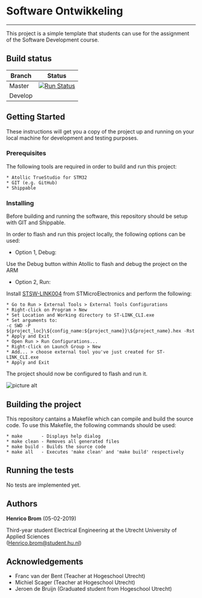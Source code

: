 # Software Ontwikkeling #
-------------------------

This project is a simple template that students can use for the assignment of the Software Development course.

## Build status
| Branch  | Status                                                                                              |
| ------- | --------------------------------------------------------------------------------------------------- |
| Master  | [![Run Status](https://api.shippable.com/projects/5cc2cbdd9bbe6e00074197e5/badge?branch=master)]()  |
| Develop |                                                                                                     |


## Getting Started ##

These instructions will get you a copy of the project up and running on your local machine for development and testing purposes.

### Prerequisites ###

The following tools are required in order to build and run this project:
```
* Atollic TrueStudio for STM32
* GIT (e.g. GitHub)
* Shippable
```

### Installing ###

Before building and running the software, this repository should be setup with GIT and Shippable.

In order to flash and run this project locally, the following options can be used:
* Option 1, Debug:

Use the Debug button within Atollic to flash and debug the project on the ARM

* Option 2, Run:

Install [STSW-LINK004](https://www.st.com/en/development-tools/stsw-link004.html) from STMicroElectronics and perform the following:
```
* Go to Run > External Tools > External Tools Configurations
* Right-click on Program > New
* Set Location and Working directory to ST-LINK_CLI.exe
* Set arguments to:
-c SWD -P ${project_loc}\${config_name:${project_name}}\${project_name}.hex -Rst
* Apply and Exit
* Open Run > Run Configurations...
* Right-click on Launch Group > New
* Add... > choose external tool you've just created for ST-LINK_CLI.exe
* Apply and Exit
```
The project should now be configured to flash and run it.

![picture alt](http://thundertronics.com/wp-content/uploads/2018/07/flashandrun.png "Flash and Run configurations")

## Building the project ###

This repository cantains a Makefile which can compile and build the source code.
To use this Makefile, the following commands should be used:
```
* make       - Displays help dialog
* make clean - Removes all generated files
* make build - Builds the source code
* make all   - Executes 'make clean' and 'make build' respectively
```

## Running the tests ##

No tests are implemented yet.

## Authors ##

**Henrico Brom**  (05-02-2019)

Third-year student Electrical Engineering at the Utrecht University of Applied Sciences  
(Henrico.brom@student.hu.nl)

## Acknowledgements ##
* Franc van der Bent  (Teacher at Hogeschool Utrecht)
* Michiel Scager      (Teacher at Hogeschool Utrecht)
* Jeroen de Bruijn    (Graduated student from Hogeschool Utrecht)

